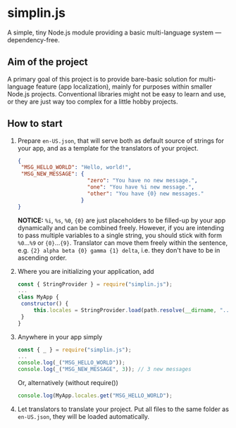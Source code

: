 # simplin.js
 A simple, tiny Node.js module providing a basic multi-language system — dependency-free.
 
## Aim of the project
A primary goal of this project is to provide bare-basic solution for multi-language feature (app localization), mainly for purposes within smaller Node.js projects.
Conventional libraries might not be easy to learn and use, or they are just way too complex for a little hobby projects.

## How to start
1. Prepare `en-US.json`, that will serve both as default source of strings for your app, and as a template for the translators of your project.
    ```json
    {
     "MSG_HELLO_WORLD": "Hello, world!",
     "MSG_NEW_MESSAGE": {
                          "zero": "You have no new message.",
                          "one": "You have %i new message.",
                          "other": "You have {0} new messages."
                        }
    }
    ```
    **NOTICE:** `%i`, `%s`, `%0`, `{0}` are just placeholders to be filled-up by your app dynamically and can be combined freely. However, if you are intending to pass multiple variables to a single string, you should stick with form `%0`…`%9` or `{0}`…`{9}`.
    Translator can move them freely within the sentence, e.g. `{2} alpha beta {0} gamma {1} delta`, i.e. they don't have to be in ascending order.
    
2. Where you are initializing your application, add
    ```js
    const { StringProvider } = require("simplin.js");
    ...
    class MyApp {
     constructor() {
         this.locales = StringProvider.load(path.resolve(__dirname, "../resources/locales"));
     }
    }
    ```
3. Anywhere in your app simply
    ```js
    const { _ } = require("simplin.js");
    ...
    console.log(_("MSG_HELLO_WORLD"));
    console.log(_("MSG_NEW_MESSAGE", 3)); // 3 new messages
    ```
    Or, alternatively (without require()) 
    ```js
    console.log(MyApp.locales.get("MSG_HELLO_WORLD");
    ```
4. Let translators to translate your project. Put all files to the same folder as `en-US.json`, they will be loaded automatically.
